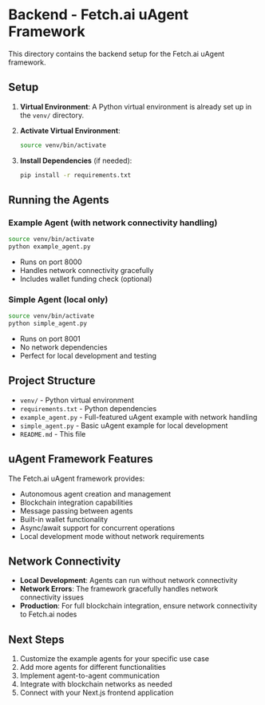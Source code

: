 # Backend - Fetch.ai uAgent Framework

This directory contains the backend setup for the Fetch.ai uAgent framework.

## Setup

1. **Virtual Environment**: A Python virtual environment is already set up in the `venv/` directory.

2. **Activate Virtual Environment**:
   ```bash
   source venv/bin/activate
   ```

3. **Install Dependencies** (if needed):
   ```bash
   pip install -r requirements.txt
   ```

## Running the Agents

### Example Agent (with network connectivity handling)
```bash
source venv/bin/activate
python example_agent.py
```
- Runs on port 8000
- Handles network connectivity gracefully
- Includes wallet funding check (optional)

### Simple Agent (local only)
```bash
source venv/bin/activate
python simple_agent.py
```
- Runs on port 8001
- No network dependencies
- Perfect for local development and testing

## Project Structure

- `venv/` - Python virtual environment
- `requirements.txt` - Python dependencies
- `example_agent.py` - Full-featured uAgent example with network handling
- `simple_agent.py` - Basic uAgent example for local development
- `README.md` - This file

## uAgent Framework Features

The Fetch.ai uAgent framework provides:
- Autonomous agent creation and management
- Blockchain integration capabilities
- Message passing between agents
- Built-in wallet functionality
- Async/await support for concurrent operations
- Local development mode without network requirements

## Network Connectivity

- **Local Development**: Agents can run without network connectivity
- **Network Errors**: The framework gracefully handles network connectivity issues
- **Production**: For full blockchain integration, ensure network connectivity to Fetch.ai nodes

## Next Steps

1. Customize the example agents for your specific use case
2. Add more agents for different functionalities
3. Implement agent-to-agent communication
4. Integrate with blockchain networks as needed
5. Connect with your Next.js frontend application 